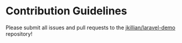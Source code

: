 # Contribution Guidelines

Please submit all issues and pull requests to the [jkillian/laravel-demo](http://github.com/jkillian/laravel-demo) repository!
